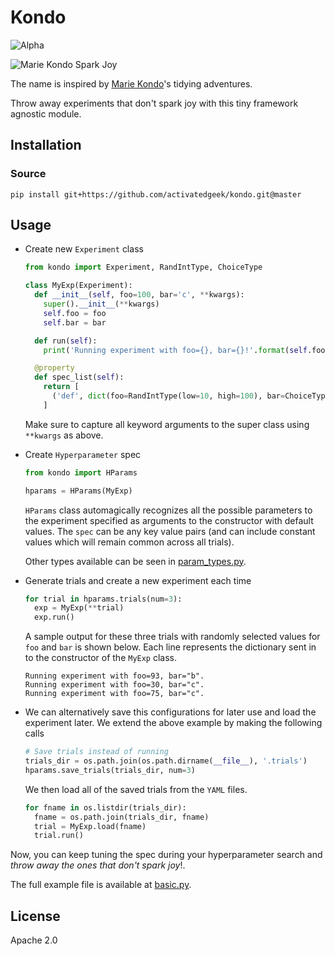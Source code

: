 # Kondo

![Alpha](https://img.shields.io/badge/status-alpha-blue.svg)

![Marie Kondo Spark Joy](https://i.imgflip.com/2zdobd.jpg)

The name is inspired by [Marie Kondo](https://konmari.com)'s tidying adventures.

Throw away experiments that don't spark joy with this tiny framework agnostic
module.

## Installation

### Source

```
pip install git+https://github.com/activatedgeek/kondo.git@master
```

## Usage

* Create new `Experiment` class
  ```python
  from kondo import Experiment, RandIntType, ChoiceType

  class MyExp(Experiment):
    def __init__(self, foo=100, bar='c', **kwargs):
      super().__init__(**kwargs)
      self.foo = foo
      self.bar = bar

    def run(self):
      print('Running experiment with foo={}, bar={}!'.format(self.foo, self.bar))

    @property
    def spec_list(self):
      return [
        ('def', dict(foo=RandIntType(low=10, high=100), bar=ChoiceType(['a', 'b', 'c'])))
      ]
  ```
  Make sure to capture all keyword arguments to the super class using `**kwargs`
  as above.

* Create `Hyperparameter` spec
  ```python
  from kondo import HParams
  
  hparams = HParams(MyExp)
  ```
  `HParams` class automagically recognizes all the possible parameters to the
  experiment specified as arguments to the constructor with default values. The
  `spec` can be any key value pairs (and can include constant values which will
  remain common across all trials).

  Other types available can be seen in [param_types.py](./kondo/param_types.py).

* Generate trials and create a new experiment each time
  ```python
  for trial in hparams.trials(num=3):
    exp = MyExp(**trial)
    exp.run()
  ```

  A sample output for these three trials with randomly selected values for `foo`
  and `bar` is shown below. Each line represents the dictionary sent in to the
  constructor of the `MyExp` class.

  ```shell
  Running experiment with foo=93, bar="b".
  Running experiment with foo=30, bar="c".
  Running experiment with foo=75, bar="c".
  ```

* We can alternatively save this configurations for later use and load the experiment
  later. We extend the above example by making the following calls
  ```python
  # Save trials instead of running
  trials_dir = os.path.join(os.path.dirname(__file__), '.trials')
  hparams.save_trials(trials_dir, num=3)
  ```

  We then load all of the saved trials from the `YAML` files.
  ```python
  for fname in os.listdir(trials_dir):
    fname = os.path.join(trials_dir, fname)
    trial = MyExp.load(fname)
    trial.run()
  ```

Now, you can keep tuning the spec during your hyperparameter search and *throw
away the ones that don't spark joy*!.

The full example file is available at [basic.py](./examples/basic.py).

## License

Apache 2.0